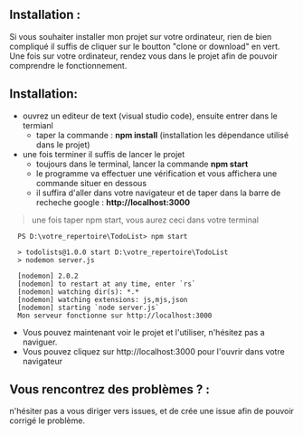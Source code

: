 ## Installation :

Si vous souhaiter installer mon projet sur votre ordinateur, rien de bien compliqué il suffis de cliquer sur le boutton "clone or download" en vert.
Une fois sur votre ordinateur, rendez vous dans le projet afin de pouvoir comprendre le fonctionnement.

## Installation: 
- ouvrez un editeur de text (visual studio code), ensuite entrer dans le termianl
    - taper la commande : **npm install** (installation les dépendance utilisé dans le projet)
- une fois terminer il suffis de lancer le projet
  - toujours dans le terminal, lancer la commande **npm start**
  - le programme va effectuer une vérification et vous affichera une commande situer en dessous 
  - il suffira d'aller dans votre navigateur et de taper dans la barre de recheche google : **http://localhost:3000**
  
> une fois taper npm start, vous aurez ceci dans votre terminal
  ```
    PS D:\votre_repertoire\TodoList> npm start

    > todolists@1.0.0 start D:\votre_repertoire\TodoList
    > nodemon server.js

    [nodemon] 2.0.2
    [nodemon] to restart at any time, enter `rs`
    [nodemon] watching dir(s): *.*
    [nodemon] watching extensions: js,mjs,json
    [nodemon] starting `node server.js`
    Mon serveur fonctionne sur http://localhost:3000
  ```
  - Vous pouvez maintenant voir le projet et l'utiliser, n'hésitez pas a naviguer.
  - Vous pouvez cliquez sur http://localhost:3000 pour l'ouvrir dans votre navigateur

## Vous rencontrez des problèmes ? :

n'hésiter pas a vous diriger vers issues, et de crée une issue afin de pouvoir corrigé le problème. 


  